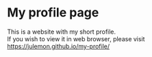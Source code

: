 # My profile page

This is a website with my short profile.  
If you wish to view it in web browser, please visit <a href=https://juliaadamczyk.github.io/my-profile/>https://julemon.github.io/my-profile/</a>
